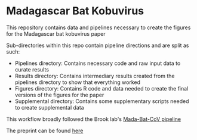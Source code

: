 # Madagascar Bat Kobuvirus

This repository contains data and pipelines necessary to create the figures for the Madagascar bat kobuvirus paper

Sub-directories within this repo contain pipeline directions and are split as such:

- Pipelines directory: Contains necessary code and raw input data to curate results
- Results directory: Contains intermediary results created from the pipelines directory to show that everything worked
- Figures directory: Contains R code and data needed to create the final versions of the figures for the paper
- Supplemental directory: Contains some supplementary scripts needed to create supplemental data

This workflow broadly followed the Brook lab's [Mada-Bat-CoV pipeline](https://github.com/brooklabteam/Mada-Bat-CoV)

The preprint can be found [here](https://www.biorxiv.org/content/10.1101/2024.12.24.630179v1)

